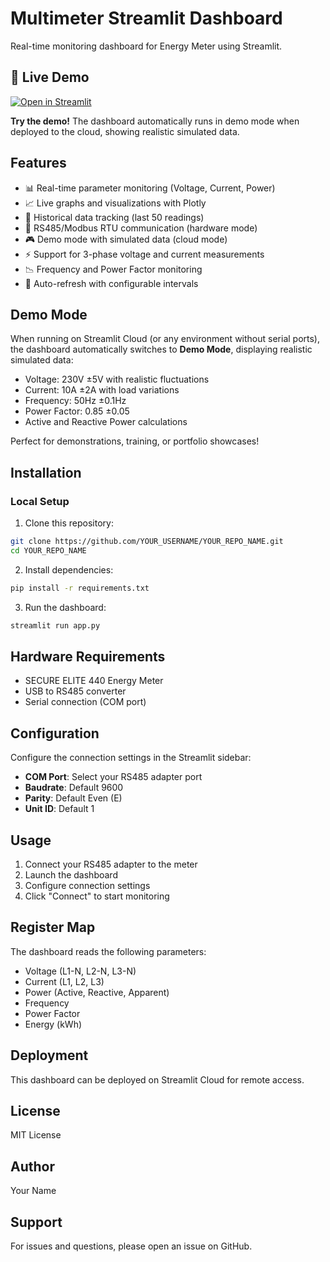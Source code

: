 # Multimeter Streamlit Dashboard

Real-time monitoring dashboard for Energy Meter using Streamlit.

## 🌟 Live Demo

[![Open in Streamlit](https://static.streamlit.io/badges/streamlit_badge_black_white.svg)](https://your-app-name.streamlit.app)

**Try the demo!** The dashboard automatically runs in demo mode when deployed to the cloud, showing realistic simulated data.

## Features

- 📊 Real-time parameter monitoring (Voltage, Current, Power)
- 📈 Live graphs and visualizations with Plotly
- 💾 Historical data tracking (last 50 readings)
- 🔌 RS485/Modbus RTU communication (hardware mode)
- 🎮 Demo mode with simulated data (cloud mode)
- ⚡ Support for 3-phase voltage and current measurements
- 📉 Frequency and Power Factor monitoring
- 🔄 Auto-refresh with configurable intervals

## Demo Mode

When running on Streamlit Cloud (or any environment without serial ports), the dashboard automatically switches to **Demo Mode**, displaying realistic simulated data:

- Voltage: 230V ±5V with realistic fluctuations
- Current: 10A ±2A with load variations  
- Frequency: 50Hz ±0.1Hz
- Power Factor: 0.85 ±0.05
- Active and Reactive Power calculations

Perfect for demonstrations, training, or portfolio showcases!

## Installation

### Local Setup

1. Clone this repository:
```bash
git clone https://github.com/YOUR_USERNAME/YOUR_REPO_NAME.git
cd YOUR_REPO_NAME
```

2. Install dependencies:
```bash
pip install -r requirements.txt
```

3. Run the dashboard:
```bash
streamlit run app.py
```

## Hardware Requirements

- SECURE ELITE 440 Energy Meter
- USB to RS485 converter
- Serial connection (COM port)

## Configuration

Configure the connection settings in the Streamlit sidebar:
- **COM Port**: Select your RS485 adapter port
- **Baudrate**: Default 9600
- **Parity**: Default Even (E)
- **Unit ID**: Default 1

## Usage

1. Connect your RS485 adapter to the meter
2. Launch the dashboard
3. Configure connection settings
4. Click "Connect" to start monitoring

## Register Map

The dashboard reads the following parameters:
- Voltage (L1-N, L2-N, L3-N)
- Current (L1, L2, L3)
- Power (Active, Reactive, Apparent)
- Frequency
- Power Factor
- Energy (kWh)

## Deployment

This dashboard can be deployed on Streamlit Cloud for remote access.

## License

MIT License

## Author

Your Name

## Support

For issues and questions, please open an issue on GitHub.